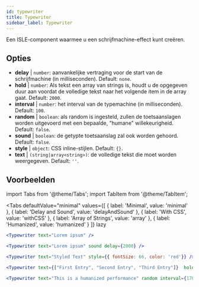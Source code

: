 ```yaml
---
id: typewriter 
title: Typewriter
sidebar_label: Typewriter
---
```


Een ISLE-component waarmee u een schrijfmachine-effect kunt creëren.

## Opties

* __delay__ | `number`: aanvankelijke vertraging voor de start van de schrijfmachine (in milliseconden). Default: `none`.
* __hold__ | `number`: Als tekst een array van strings is, houdt u de opgegeven duur aan voordat de volledige tekst naar het volgende item in de array gaat. Default: `2000`.
* __interval__ | `number`: het interval van de typemachine (in milliseconden). Default: `100`.
* __random__ | `boolean`: als random is ingesteld, zullen de toetsaanslagen worden uitgevoerd met een bepaalde, "humane" willekeurigheid. Default: `false`.
* __sound__ | `boolean`: de getypte toetsaanslag zal ook worden gehoord. Default: `false`.
* __style__ | `object`: CSS inline-stijlen. Default: `{}`.
* __text__ | `(string|array<string>)`: de volledige tekst die moet worden weergegeven. Default: `''`.


## Voorbeelden

import Tabs from '@theme/Tabs';
import TabItem from '@theme/TabItem';

<Tabs
    defaultValue="minimal"
    values={[
        { label: 'Minimal', value: 'minimal' },
        { label: 'Delay and Sound', value: 'delayAndSound' },
        { label: 'With CSS', value: 'withCSS' },
        { label: 'Array of Strings', value: 'array' },
        { label: 'Humanized', value: 'humanized' }
    ]}
    lazy
>

<TabItem value="minimal">

```jsx live
<Typewriter text="Lorem ipsum" />
```

</TabItem>

<TabItem value="delayAndSound">

```jsx live
<Typewriter text="Lorem ipsum" sound delay={2000} />
```

</TabItem>

<TabItem value="withCSS">

```jsx live
<Typewriter text="Styled Text" style={{ fontSize: 66, color: 'red'}} />
```

</TabItem>

<TabItem value="array">

```jsx live
<Typewriter text={["First Entry", "Second Entry", "Third Entry"]}  hold={2000} />
```

</TabItem>

<TabItem value="humanized">

```jsx live
<Typewriter text="This is a humanized performance" random interval={170} />
```

</TabItem>

</Tabs>

